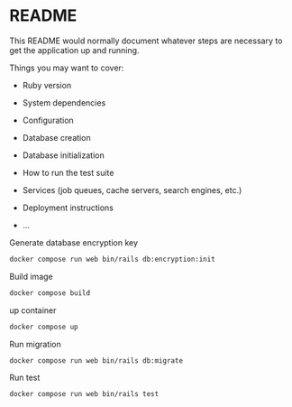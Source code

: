 # README

This README would normally document whatever steps are necessary to get the
application up and running.

Things you may want to cover:

* Ruby version

* System dependencies

* Configuration

* Database creation

* Database initialization

* How to run the test suite

* Services (job queues, cache servers, search engines, etc.)

* Deployment instructions

* ...

Generate database encryption key

```bash
docker compose run web bin/rails db:encryption:init
```

Build image
```bash
docker compose build
```

up container
```bash
docker compose up
```

Run migration
```bash
docker compose run web bin/rails db:migrate
```

Run test
```bash
docker compose run web bin/rails test
```
